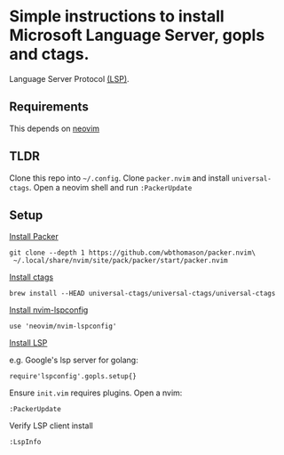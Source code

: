 # Simple instructions to install Microsoft Language Server, gopls and ctags.

Language Server Protocol [(LSP)](https://microsoft.github.io/language-server-protocol/).

## Requirements

This depends on [neovim](https://neovim.io/)

## TLDR

Clone this repo into `~/.config`. Clone `packer.nvim` and install `universal-ctags`. Open a neovim shell and run `:PackerUpdate`

## Setup

[Install Packer](https://github.com/wbthomason/packer.nvim)

```
git clone --depth 1 https://github.com/wbthomason/packer.nvim\
 ~/.local/share/nvim/site/pack/packer/start/packer.nvim
```

[Install ctags](https://github.com/universal-ctags/ctags)

```
brew install --HEAD universal-ctags/universal-ctags/universal-ctags
```

[Install nvim-lspconfig](https://github.com/neovim/nvim-lspconfig)

```
use 'neovim/nvim-lspconfig'
```

[Install LSP](https://github.com/neovim/nvim-lspconfig/blob/master/doc/server_configurations.md)

e.g. Google's lsp server for golang:

```
require'lspconfig'.gopls.setup{}
```


Ensure `init.vim` requires plugins. Open a nvim:

```
:PackerUpdate
```

Verify LSP client install
```
:LspInfo
```
